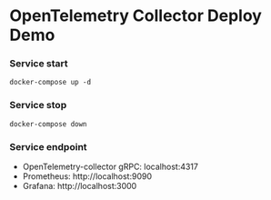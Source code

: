 # OpenTelemetry Collector Deploy Demo

### Service start

```shell
docker-compose up -d
```

### Service stop

```shell
docker-compose down
```

### Service endpoint

- OpenTelemetry-collector gRPC: localhost:4317
- Prometheus: http://localhost:9090
- Grafana: http://localhost:3000
